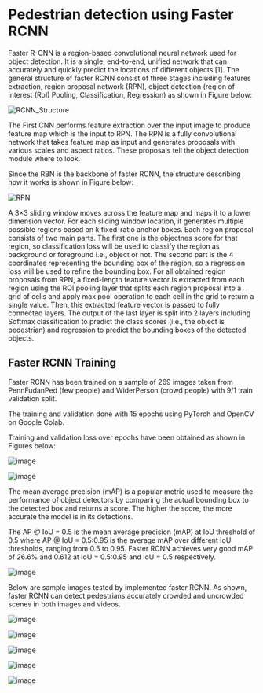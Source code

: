 # Pedestrian detection using Faster RCNN
Faster R-CNN is a region-based convolutional neural network used for object detection. It is a single, end-to-end, unified network that can accurately and quickly predict the locations of different objects [1]. 
The general structure of faster RCNN consist of three stages including features extraction, region proposal network (RPN), object detection (region of interest (RoI) Pooling, Classification, Regression) as shown in Figure below:

![RCNN_Structure](https://user-images.githubusercontent.com/89004966/163299142-eae725e6-bb4f-41cf-ba18-896f0a19f709.gif)

The First CNN performs feature extraction over the input image to produce feature map which is the input to RPN. The RPN is a fully convolutional network that takes feature map as input and generates proposals with various scales and aspect ratios. These proposals tell the object detection module where to look. 

Since the RBN is the backbone of faster RCNN, the structure describing how it works is shown in Figure below:

![RPN](https://user-images.githubusercontent.com/89004966/163299717-c3261afb-06db-44f6-bae5-ddc30ae11fb4.gif)


A 3×3 sliding window moves across the feature map and maps it to a lower dimension vector.
For each sliding window location, it generates multiple possible regions based on k fixed-ratio anchor boxes. Each region proposal consists of two main parts. The first one is the objectnes score for that region, so classification loss will be used to classify the region as background or foreground i.e., object or not. The second part is the 4 coordinates representing the bounding box of the region, so a regression loss will be used to refine the bounding box.
For all obtained region proposals from RPN, a fixed-length feature vector is extracted from each region using the ROI pooling layer that splits each region proposal into a grid of cells and apply max pool operation to each cell in the grid to return a single value. Then, this extracted feature vector is passed to fully connected layers. The output of the last layer is split into 2 layers including Softmax classification to predict the class scores (i.e., the object is pedestrian) and regression to predict the bounding boxes of the detected objects.

## Faster RCNN Training

Faster RCNN has been trained on a sample of 269 images taken from PennFudanPed (few people) and WiderPerson (crowd people) with 9/1 train validation split. 

The training and validation done with 15 epochs using PyTorch and OpenCV on Google Colab. 

Training and validation loss over epochs have been obtained as shown in Figures below:

![image](https://user-images.githubusercontent.com/89004966/163300155-834bc6fd-cbba-4991-bc66-740dbdaddabe.png)

![image](https://user-images.githubusercontent.com/89004966/163300174-4eae5250-c15e-4ead-a20e-df46cfba7565.png)

The mean average precision (mAP) is a popular metric used to measure the performance of object detectors by comparing the actual bounding box to the detected box and returns a score. The higher the score, the more accurate the model is in its detections.

The AP @ IoU = 0.5 is the mean average precision (mAP) at IoU threshold of 0.5 where AP @ IoU = 0.5:0.95 is the average mAP over different IoU thresholds, ranging from 0.5 to 0.95. Faster RCNN achieves very good mAP of 26.6% and 0.612 at IoU = 0.5:0.95 and IoU = 0.5 respectively.

![image](https://user-images.githubusercontent.com/89004966/163300196-04c1970a-da28-44d1-8eb3-0629f7cc9902.png)

Below are sample images tested by implemented faster RCNN. As shown, faster RCNN can detect pedestrians accurately crowded and uncrowded scenes in both images and videos. 

![image](https://user-images.githubusercontent.com/89004966/163300481-b606cdbe-206e-400b-84c8-057bb52591af.png)

![image](https://user-images.githubusercontent.com/89004966/163300531-7e59c7d1-6887-4b02-8586-b9875b50a5c7.png)

![image](https://user-images.githubusercontent.com/89004966/163300566-4dfdafd6-d0ed-49bd-b2b9-402182e6c424.png)

![image](https://user-images.githubusercontent.com/89004966/163300581-4f7a612c-bcce-466f-b664-f058f218cadc.png)

![image](https://user-images.githubusercontent.com/89004966/163300707-4122e759-8446-4bab-a257-d38b534e4f94.png)



